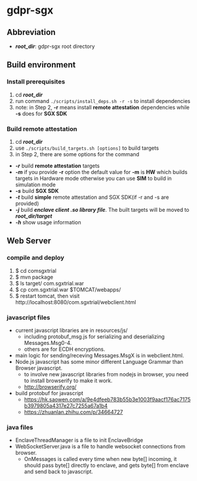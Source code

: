 # gdpr-sgx

## Abbreviation
* ***root_dir***: gdpr-sgx root directory

## Build environment
### Install prerequisites
1. cd ***root_dir***
2. run command ```./scripts/install_deps.sh -r -s``` to install dependencies
3. note: in Step 2, **-r** means install **remote attestation** dependencies while **-s** does for **SGX SDK**

### Build remote attestation
1. cd ***root_dir***
2. use ```./scripts/build_targets.sh [options]``` to build targets
3. in Step 2, there are some options for the command
  * ***-r*** build **remote attestation** targets
  * ***-m*** if you provide **-r** option the default value for **-m** is **HW** which builds targets in Hardware mode otherwise you can use **SIM** to build in simulation mode
  * ***-s*** build **SGX SDK**
  * ***-t*** build **simple** remote attestation and SGX SDK(if -r and -s are provided) 
  * ***-j*** build ***enclave client .so library file***. The built targets will be moved to ***root_dir/target***
  * ***-h*** show usage information

## Web Server
### compile and deploy
1. $ cd comsgxtrial
2. $ mvn package
3. $ ls target/
 com.sgxtrial.war
4. $ cp com.sgxtrial.war $TOMCAT/webapps/
5. $ restart tomcat, then visit http://localhost:8080/com.sgxtrial/webclient.html

### javascript files 
* current javascript libraries are in resources/js/
  * including protobuf_msg.js for serializing and deserializing Messages.Msg0-4.
  * others are for ECDH encryptions.
* main logic for sending/receving Messages.MsgX is in webclient.html.
* Node.js javascript has some minor different Language Grammar than Browser javascript.
  * to involve new javascript libraries from nodejs in browser, you need to install browserify to make it work.
  * http://browserify.org/
* build protobuf for javascript
  * https://hk.saowen.com/a/9e4dfeeb783b55b3e1003f9aacf176ac7175b3979805a4317e27c7255a67a1b4
  * https://zhuanlan.zhihu.com/p/34664727

### java files
* EnclaveThreadManager is a file to init EnclaveBridge
* WebSocketServer.java is a file to handle websocket connections from browser.
  * OnMessages is called every time when new byte[] incoming, it should pass byte[] directly to enclave, and gets byte[] from enclave and send back to javascript.
